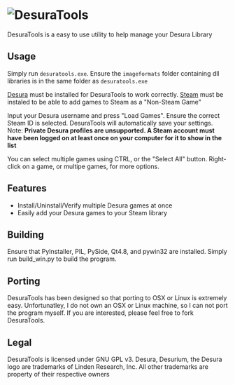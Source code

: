 ![DesuraTools](https://raw.github.com/ron975/DesuraTools/master/icons/desuratools_banner.png)
==============
DesuraTools is a easy to use utility to help manage your Desura Library

Usage
-----
Simply run `desuratools.exe`. Ensure the `imageformats` folder containing dll libraries is in the same folder as `desuratools.exe`

[Desura](http://desura.com) must be installed for DesuraTools to work correctly. [Steam](http://store.steampowered.com/) must be instaled to be able to add games to Steam as a "Non-Steam Game"

Input your Desura username and press "Load Games". Ensure the correct Steam ID is selected. DesuraTools will automatically save your settings.
Note: **Private Desura profiles are unsupported. A Steam account must have been logged on at least once on your computer for it to show in the list**

You can select multiple games using CTRL, or the "Select All" button. Right-click on a game, or multipe games, for more options. 

Features
--------
  * Install/Uninstall/Verify multiple Desura games at once
  * Easily add your Desura games to your Steam library

Building
--------
Ensure that PyInstaller, PIL, PySide, Qt4.8, and pywin32 are installed. Simply run build_win.py to build the program.

Porting
-------
DesuraTools has been designed so that porting to OSX or Linux is extremely easy. Unfortunatley, I do not own an OSX or Linux machine, so I can not port the program myself. If you are interested, please feel free to fork DesuraTools.

Legal
-----
DesuraTools is licensed under GNU GPL v3.
Desura, Desurium, the Desura logo are trademarks of Linden Research, Inc. All other trademarks are property of their respective owners